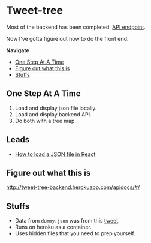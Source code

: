# Tweet-tree
Most of the backend has been completed. [API endpoint](http://tweet-tree-backend.herokuapp.com/).

Now I've gotta figure out how to do the front end.

**Navigate**
- [One Step At A Time](#one-step-at-a-time)
- [Figure out what this is](#figure-out-what-this-is)
- [Stuffs](#stuffs)

## One Step At A Time
1. Load and display json file locally.
2. Load and display backend API.
3. Do both with a tree map.

## Leads
- [How to load a JSON file in React](http://4dev.tech/2017/12/how-to-load-a-json-file-in-reactjs/)

## Figure out what this is
http://tweet-tree-backend.herokuapp.com/apidocs/#/

## Stuffs
- Data from `dummy.json` was from this [tweet](https://twitter.com/fchollet/status/1044304738186014720).
- Runs on heroku as a container.
- Uses hidden files that you need to prep yourself.
